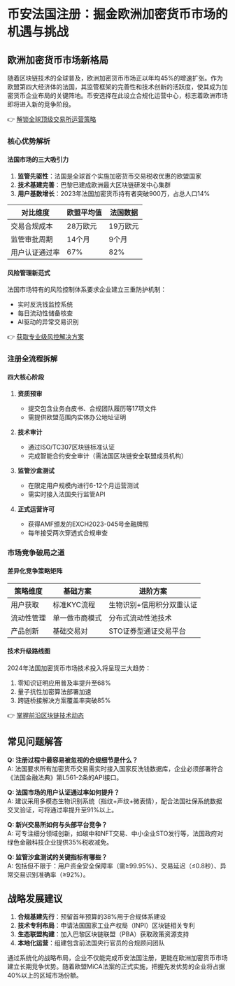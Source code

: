 # 币安法国注册：掘金欧洲加密货币市场的机遇与挑战  

## 欧洲加密货币市场新格局  
随着区块链技术的全球普及，欧洲加密货币市场正以年均45%的增速扩张。作为欧盟第四大经济体的法国，其监管框架的完善性和技术创新的活跃度，使其成为加密货币企业布局的关键阵地。币安选择在此设立合规化运营中心，标志着欧洲市场即将进入新的竞争阶段。  

👉 [解锁全球顶级交易所运营策略](https://bit.ly/okx_welcome)  

### 核心优势解析  
#### 法国市场的三大吸引力  
1. **监管先驱性**：法国是全球首个实施加密货币交易税收优惠的欧盟国家  
2. **技术基建完善**：巴黎已建成欧洲最大区块链研发中心集群  
3. **用户基数增长**：2023年法国加密货币持有者突破900万，占总人口14%  

| 对比维度       | 欧盟平均值   | 法国数据     |  
|----------------|------------|------------|  
| 交易合规成本   | 28万欧元   | 19万欧元   |  
| 监管审批周期   | 14个月     | 9个月      |  
| 用户认证通过率 | 67%        | 82%        |  

#### 风险管理新范式  
法国市场特有的风险控制体系要求企业建立三重防护机制：  
- 实时反洗钱监控系统  
- 每日流动性储备核查  
- AI驱动的异常交易识别  

👉 [获取专业级风控解决方案](https://bit.ly/okx_welcome)  

### 注册全流程拆解  
#### 四大核心阶段  
1. **资质预审**  
   - 提交包含业务白皮书、合规团队履历等17项文件  
   - 需提供欧盟范围内实体办公地址证明  

2. **技术审计**  
   - 通过ISO/TC307区块链标准认证  
   - 完成智能合约安全审计（需法国区块链安全联盟成员机构）  

3. **监管沙盒测试**  
   - 在限定用户规模内进行6-12个月运营测试  
   - 需实时接入法国央行监管API  

4. **正式运营许可**  
   - 获得AMF颁发的EXCH2023-045号金融牌照  
   - 每年接受两次穿透式合规审查  

### 市场竞争破局之道  
#### 差异化竞争策略矩阵  
| 策略维度     | 基础方案                 | 进阶方案                 |  
|------------|------------------------|------------------------|  
| 用户获取     | 标准KYC流程              | 生物识别+信用积分双重认证 |  
| 流动性管理   | 单一做市商模式           | 分布式流动性池技术       |  
| 产品创新     | 基础交易对               | STO证券型通证交易平台    |  

#### 技术升级路线图  
2024年法国加密货币市场技术投入将呈现三大趋势：  
1. 零知识证明应用普及率提升至68%  
2. 量子抗性加密算法部署加速  
3. 跨链桥接解决方案覆盖率突破85%  

👉 [掌握前沿区块链技术动态](https://bit.ly/okx_welcome)  

## 常见问题解答  
**Q: 注册过程中最容易被忽视的合规细节是什么？**  
A: 法国要求所有加密货币交易需实时接入国家反洗钱数据库，企业必须部署符合《法国金融法典》第L561-2条的API接口。  

**Q: 法国市场的用户认证通过率如何提升？**  
A: 建议采用多模态生物识别系统（指纹+声纹+微表情），配合法国社保系统数据交叉验证，可将通过率提升至91%以上。  

**Q: 新兴交易所如何与头部平台竞争？**  
A: 可专注细分领域创新，如碳中和NFT交易、中小企业STO发行等，法国政府对绿色金融科技企业提供35%税收减免。  

**Q: 监管沙盒测试的关键指标有哪些？**  
A: 包括但不限于：用户资金安全保障率（需≥99.95%）、交易延迟（≤0.8秒）、异常交易识别准确率（≥92%）。  

## 战略发展建议  
1. **合规基建先行**：预留首年预算的38%用于合规体系建设  
2. **技术专利布局**：申请法国国家工业产权局（INPI）区块链相关专利  
3. **生态联盟构建**：加入巴黎区块链联盟（PBA）获取政策资源支持  
4. **本地化运营**：组建包含前法国央行官员的合规顾问团队  

通过系统化的战略布局，企业不仅能完成币安法国注册，更能在欧洲加密货币市场建立长期竞争优势。随着欧盟MiCA法案的正式实施，把握先发优势的企业将占据40%以上的区域市场份额。